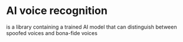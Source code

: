 # AI voice recognition

is a library containing a trained AI model that can distinguish between spoofed voices and bona-fide voices
